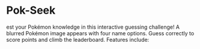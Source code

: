 # Pok-Seek
est your Pokémon knowledge in this interactive guessing challenge! A blurred Pokémon image appears with four name options. Guess correctly to score points and climb the leaderboard. Features include:
